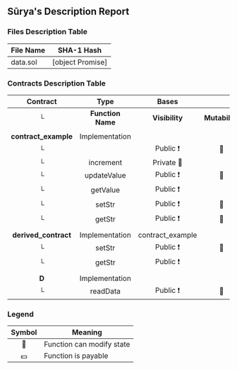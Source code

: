 ## Sūrya's Description Report

### Files Description Table


|  File Name  |  SHA-1 Hash  |
|-------------|--------------|
| data.sol | [object Promise] |


### Contracts Description Table


|  Contract  |         Type        |       Bases      |                  |                 |
|:----------:|:-------------------:|:----------------:|:----------------:|:---------------:|
|     └      |  **Function Name**  |  **Visibility**  |  **Mutability**  |  **Modifiers**  |
||||||
| **contract_example** | Implementation |  |||
| └ | <Constructor> | Public ❗️ | 🛑  |NO❗️ |
| └ | increment | Private 🔐 |   | |
| └ | updateValue | Public ❗️ | 🛑  |NO❗️ |
| └ | getValue | Public ❗️ |   |NO❗️ |
| └ | setStr | Public ❗️ | 🛑  |NO❗️ |
| └ | getStr | Public ❗️ | 🛑  |NO❗️ |
||||||
| **derived_contract** | Implementation | contract_example |||
| └ | setStr | Public ❗️ | 🛑  |NO❗️ |
| └ | getStr | Public ❗️ |   |NO❗️ |
||||||
| **D** | Implementation |  |||
| └ | readData | Public ❗️ | 🛑  |NO❗️ |


### Legend

|  Symbol  |  Meaning  |
|:--------:|-----------|
|    🛑    | Function can modify state |
|    💵    | Function is payable |

